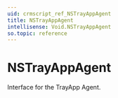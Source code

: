 ```yaml
---
uid: crmscript_ref_NSTrayAppAgent
title: NSTrayAppAgent
intellisense: Void.NSTrayAppAgent
so.topic: reference
---
```


# NSTrayAppAgent

Interface for the TrayApp Agent.
